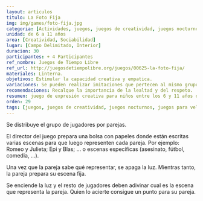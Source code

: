 ```yaml
---
layout: articulos
titulo: La Foto Fija
img: img/games/foto-fija.jpg
categoria: [Actividades, juegos, juegos de creatividad, juegos nocturnos, juegos para veladas]
unidad: de 6 a 11 años
area: [Creatividad, Sociabilidad]
lugar: [Campo Delimitado, Interior]
duracion: 30
participantes: + 4 Participantes
ref_nombre: Juegos de Tiempo Libre
ref_url: http://juegosdetiempolibre.org/juegos/00625-la-foto-fija/
materiales: Linterna.
objetivos: Estimular la capacidad creativa y empatica.
variaciones: Se pueden realizar imitaciones que pertecen al mismo grupo para aumentar la dificultad.
recomendaciones: Recalque la importancia de la lealtad y del respeto.
resumen: juego de expresión creativa para niños entre los 6 y 11 años que busca desarrollar y estimular la capacidad de creativa del participante dentro de un espiritu de cuerpo.
orden: 29
tags: [juegos, juegos de creatividad, juegos nocturnos, juegos para veladas]
---
```

Se distribuye el grupo de jugadores por parejas.

El director del juego prepara una bolsa con papeles donde están escritas varias escenas para que luego representen cada pareja. Por ejemplo: Romeo y Julieta; Epi y Blas; … o escenas específicas (asesinato, fútbol, comedia, …).

Una vez que la pareja sabe qué representar, se apaga la luz. Mientras tanto, la pareja prepara su escena fija.

Se enciende la luz y el resto de jugadores deben adivinar cual es la escena que representa la pareja. Quien lo acierte consigue un punto para su pareja.
